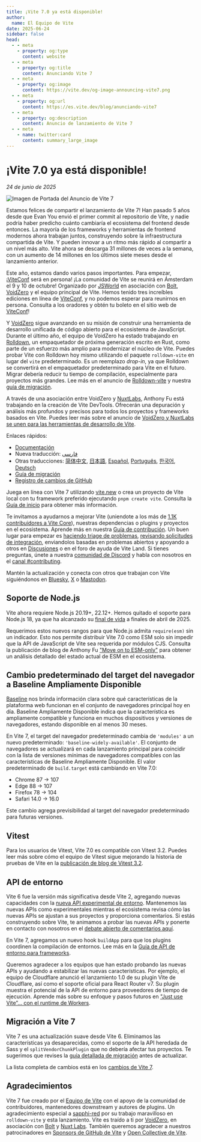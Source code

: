 ```yaml
---
title: ¡Vite 7.0 ya está disponible!
author:
  name: El Equipo de Vite
date: 2025-06-24
sidebar: false
head:
  - - meta
    - property: og:type
      content: website
  - - meta
    - property: og:title
      content: Anunciando Vite 7
  - - meta
    - property: og:image
      content: https://vite.dev/og-image-announcing-vite7.png
  - - meta
    - property: og:url
      content: https://es.vite.dev/blog/anunciando-vite7
  - - meta
    - property: og:description
      content: Anuncio de lanzamiento de Vite 7
  - - meta
    - name: twitter:card
      content: summary_large_image
---
```


# ¡Vite 7.0 ya está disponible!

_24 de junio de 2025_

![Imagen de Portada del Anuncio de Vite 7](/og-image-announcing-vite7.png)

Estamos felices de compartir el lanzamiento de Vite 7! Han pasado 5 años desde que Evan You envió el primer commit al repositorio de Vite, y nadie podría haber predicho cuánto cambiaría el ecosistema del frontend desde entonces. La mayoría de los frameworks y herramientas de frontend modernos ahora trabajan juntos, construyendo sobre la infraestructura compartida de Vite. Y pueden innovar a un ritmo más rápido al compartir a un nivel más alto. Vite ahora se descarga 31 millones de veces a la semana, con un aumento de 14 millones en los últimos siete meses desde el lanzamiento anterior.

Este año, estamos dando varios pasos importantes. Para empezar, ¡[ViteConf](https://viteconf.org) será en persona! ¡La comunidad de Vite se reunirá en Ámsterdam el 9 y 10 de octubre! Organizado por [JSWorld](https://jsworldconference.com/) en asociación con [Bolt](https://bolt.new), [VoidZero](https://voidzero.dev) y el equipo principal de Vite. Hemos tenido tres increíbles ediciones en línea de [ViteConf](https://www.youtube.com/@viteconf/playlists), y no podemos esperar para reunirnos en persona. Consulta a los oradores y obtén tu boleto en el sitio web de [ViteConf](https://viteconf.org)!

Y [VoidZero](https://voidzero.dev/posts/announcing-voidzero-inc) sigue avanzando en su misión de construir una herramienta de desarrollo unificada de código abierto para el ecosistema de JavaScript. Durante el último año, el equipo de VoidZero ha estado trabajando en [Rolldown](https://rolldown.rs/), un empaquetador de próxima generación escrito en Rust, como parte de un esfuerzo más amplio para modernizar el núcleo de Vite. Puedes probar Vite con Rolldown hoy mismo utilizando el paquete `rolldown-vite` en lugar del `vite` predeterminado. Es un reemplazo _drop-in_, ya que Rolldown se convertirá en el empaquetador predeterminado para Vite en el futuro. Migrar debería reducir tu tiempo de compilación, especialmente para proyectos más grandes. Lee más en el anuncio de [Rolldown-vite](https://voidzero.dev/posts/announcing-rolldown-vite) y nuestra [guía de migración](https://vite.dev/rolldown).

A través de una asociación entre VoidZero y [NuxtLabs](https://nuxtlabs.com/), Anthony Fu está trabajando en la creación de Vite DevTools. Ofrecerán una depuración y análisis más profundos y precisos para todos los proyectos y frameworks basados en Vite. Puedes leer más sobre el anuncio de [VoidZero y NuxtLabs se unen para las herramientas de desarrollo de Vite](https://voidzero.dev/posts/voidzero-nuxtlabs-vite-devtools).

Enlaces rápidos:

- [Documentación](/)
- Nueva traducción: [فارسی](https://fa.vite.dev/)
- Otras traducciones: [简体中文](https://cn.vite.dev/), [日本語](https://ja.vite.dev/), [Español](https://es.vite.dev/), [Português](https://pt.vite.dev/), [한국어](https://ko.vite.dev/), [Deutsch](https://de.vite.dev/)
- [Guía de migración](/guide/migration)
- [Registro de cambios de GitHub](https://github.com/vitejs/vite/blob/main/packages/vite/CHANGELOG.md)

Juega en línea con Vite 7 utilizando [vite.new](https://vite.new) o crea un proyecto de Vite local con tu framework preferido ejecutando `pnpm create vite`. Consulta la [Guía de inicio](/guide/) para obtener más información.

Te invitamos a ayudarnos a mejorar Vite (uniendote a los más de [1.1K contribuidores a Vite Core](https://github.com/vitejs/vite/graphs/contributors)), nuestras dependencias o plugins y proyectos en el ecosistema. Aprende más en nuestra [Guía de contribución](https://github.com/vitejs/vite/blob/main/CONTRIBUTING.md). Un buen lugar para empezar es [haciendo triage de problemas](https://github.com/vitejs/vite/issues), [revisando solicitudes de integración](https://github.com/vitejs/vite/pulls), enviandolos basadas en problemas abiertos y apoyando a otros en [Discusiones](https://github.com/vitejs/vite/discussions) o en el foro de ayuda de Vite Land. Si tienes preguntas, únete a nuestra [comunidad de Discord](http://chat.vite.dev/) y habla con nosotros en el [canal #contributing](https://discord.com/channels/804011606160703521/804439875226173480).

Mantén la actualización y conecta con otros que trabajan con Vite siguiéndonos en [Bluesky](https://bsky.app/profile/vite.dev), [X](https://twitter.com/vite_js) o [Mastodon](https://webtoo.ls/@vite).

## Soporte de Node.js

Vite ahora requiere Node.js 20.19+, 22.12+. Hemos quitado el soporte para Node.js 18, ya que ha alcanzado su [final de vida](https://endoflife.date/nodejs) a finales de abril de 2025.

Requerimos estos nuevos rangos para que Node.js admita `require(esm)` sin un indicador. Esto nos permite distribuir Vite 7.0 como ESM solo sin impedir que la API de JavaScript de Vite sea requerida por módulos CJS. Consulta la publicación de blog de Anthony Fu ["Move on to ESM-only"](/posts/move-on-to-esm-only) para obtener un análisis detallado del estado actual de ESM en el ecosistema.

## Cambio predeterminado del target del navegador a Baseline Ampliamente Disponible

[Baseline](https://web-platform-dx.github.io/web-features/) nos brinda información clara sobre qué características de la plataforma web funcionan en el conjunto de navegadores principal hoy en día. Baseline Ampliamente Disponible indica que la característica es ampliamente compatible y funciona en muchos dispositivos y versiones de navegadores, estando disponible en al menos 30 meses.

En Vite 7, el target del navegador predeterminado cambia de `'modules'` a un nuevo predeterminado: `'baseline-widely-available'`. El conjunto de navegadores se actualizará en cada lanzamiento principal para coincidir con la lista de versiones mínimas de navegadores compatibles con las características de Baseline Ampliamente Disponible. El valor predeterminado de `build.target` está cambiando en Vite 7.0:

- Chrome 87 → 107
- Edge 88 → 107
- Firefox 78 → 104
- Safari 14.0 → 16.0

Este cambio agrega previsibilidad al target del navegador predeterminado para futuras versiones.

## Vitest

Para los usuarios de Vitest, Vite 7.0 es compatible con Vitest 3.2. Puedes leer más sobre cómo el equipo de Vitest sigue mejorando la historia de pruebas de Vite en la [publicación de blog de Vitest 3.2](https://vitest.dev/blog/vitest-3-2.html).

## API de entorno

Vite 6 fue la versión más significativa desde Vite 2, agregando nuevas capacidades con la [nueva API experimental de entorno](https://vite.dev/blog/announcing-vite6.html#experimental-environment-api). Mantenemos las nuevas APIs como experimentales mientras el ecosistema revisa cómo las nuevas APIs se ajustan a sus proyectos y proporciona comentarios. Si estás construyendo sobre Vite, te animamos a probar las nuevas APIs y ponerte en contacto con nosotros en el [debate abierto de comentarios aquí](https://github.com/vitejs/vite/discussions/16358).

En Vite 7, agregamos un nuevo hook `buildApp` para que los plugins coordinen la compilación de entornos. Lee más en la [Guía de API de entorno para frameworks](/guide/api-environment-frameworks.html#entornos-durante-la-compilacion).

Queremos agradecer a los equipos que han estado probando las nuevas APIs y ayudando a estabilizar las nuevas características. Por ejemplo, el equipo de Cloudflare anunció el lanzamiento 1.0 de su plugin Vite de Cloudflare, así como el soporte oficial para React Router v7. Su plugin muestra el potencial de la API de entorno para proveedores de tiempo de ejecución. Aprende más sobre su enfoque y pasos futuros en ["Just use Vite”… con el runtime de Workers](https://blog.cloudflare.com/introducing-the-cloudflare-vite-plugin/).

## Migración a Vite 7

Vite 7 es una actualización suave desde Vite 6. Eliminamos las características ya desaparecidas, como el soporte de la API heredada de Sass y el `splitVendorChunkPlugin` que no debería afectar tus proyectos. Te sugerimos que revises la [guía detallada de migración](/guide/migration) antes de actualizar.

La lista completa de cambios está en los [cambios de Vite 7](https://github.com/vitejs/vite/blob/main/packages/vite/CHANGELOG.md).

## Agradecimientos

Vite 7 fue creado por el [Equipo de Vite](/team) con el apoyo de la comunidad de contribuidores, mantenedores downstream y autores de plugins. Un agradecimiento especial a [sapphi-red](https://github.com/sapphi-red) por su trabajo maravilloso en `rolldown-vite` y esta lanzamiento. Vite es traído a ti por [VoidZero](https://voidzero.dev), en asociación con [Bolt](https://bolt.new/) y [Nuxt Labs](https://nuxtlabs.com/). También queremos agradecer a nuestros patrocinadores en [Sponsors de GitHub de Vite](https://github.com/sponsors/vitejs) y [Open Collective de Vite](https://opencollective.com/vite).
